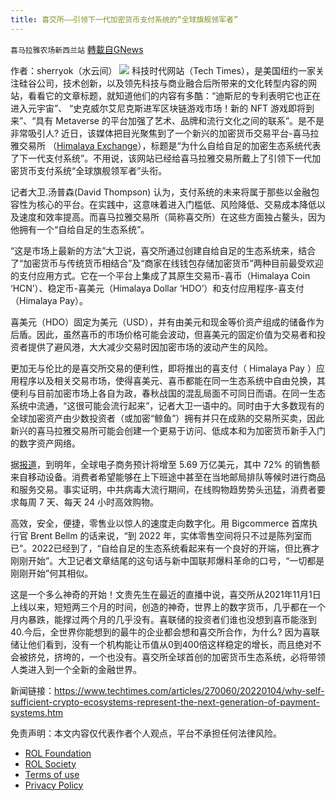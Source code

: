 ```yaml
---
title: 喜交所——引领下一代加密货币支付系统的“全球旗舰领军者”
---
```

`喜马拉雅农场新西兰站` [轉載自GNews](https://gnews.org/zh-hans/1842802/)

作者：sherryok（水云间）
![](https://assets.gnews.org/wp-content/uploads/2022/01/酷翻组1-11.png)
科技时代网站（Tech Times），是美国纽约一家关注硅谷公司，技术创新，以及领先科技与商业融合后所带来的文化转型内容的网站，看看它的文章标题，就知道他们的内容有多酷：“迪斯尼的专利表明它也正在进入元宇宙”、 “史克威尔艾尼克斯进军区块链游戏市场！新的 NFT 游戏即将到来”、“具有 Metaverse 的平台加强了艺术、品牌和流行文化之间的联系”。是不是非常吸引人? 近日，该媒体把目光聚焦到了一个新兴的加密货币交易平台-喜马拉雅交易所 （[Himalaya Exchange](https://translate.google.com/website?sl=en&amp;tl=zh-CN&amp;u=https://himalaya.exchange/himalaya-pay)），标题是“为什么自给自足的加密生态系统代表了下一代支付系统”。不用说，该网站已经给喜马拉雅交易所戴上了引领下一代加密货币支付系统“全球旗舰领军者”头衔。

记者大卫.汤普森(David Thompson) 认为，支付系统的未来将属于那些以金融包容性为核心的平台。在实践中，这意味着进入门槛低、风险降低、交易成本降低以及速度和效率提高。而喜马拉雅交易所（简称喜交所）在这些方面独占鳌头，因为他拥有一个“自给自足的生态系统”。

“这是市场上最新的方法”大卫说，喜交所通过创建自给自足的生态系统来，结合了“加密货币与传统货币相结合”及“商家在线钱包存储加密货币”两种目前最受欢迎的支付应用方式。它在一个平台上集成了其原生交易币-喜币（Himalaya Coin ‘HCN’）、稳定币-喜美元（Himalaya Dollar ‘HDO’）和支付应用程序-喜支付（Himalaya Pay）。

喜美元（HDO）固定为美元（USD），并有由美元和现金等价资产组成的储备作为后盾。因此，虽然喜币的市场价格可能会波动，但喜美元的固定价值为交易者和投资者提供了避风港，大大减少交易时因加密市场的波动产生的风险。

更加无与伦比的是喜交所交易的便利性，即将推出的喜支付（ Himalaya Pay ）应用程序以及相关交易市场，使得喜美元、喜币都能在同一生态系统中自由兑换，其便利与目前加密市场上各自为政，春秋战国的混乱局面不可同日而语。在同一生态系统中流通，“这很可能会流行起来”，记者大卫一语中的。同时由于大多数现有的全球加密资产由少数投资者（或加密“鲸鱼”）拥有并只在成熟的交易所买卖，因此新兴的喜马拉雅交易所可能会创建一个更易于访问、低成本和为加密货币新手入门的数字资产网络。

据[报道](https://translate.google.com/website?sl=en&amp;tl=zh-CN&amp;u=https://www.forbes.com/sites/ilkerkoksal/2019/08/23/the-rise-of-crypto-as-payment-currency/?sh%3D1d459bc626e9)，到明年，全球电子商务预计将增至 5.69 万亿美元，其中 72% 的销售额来自移动设备。消费者希望能够在上下班途中甚至在当地邮局排队等候时进行商品和服务交易。事实证明，中共病毒大流行期间，在线购物趋势势头迅猛，消费者要求每周 7 天、每天 24 小时高效购物。

高效，安全，便捷，零售业以惊人的速度走向数字化。用 Bigcommerce 首席执行官 Brent Bellm 的话来说，“到 2022 年，实体零售空间将只不过是陈列室而已”。2022已经到了，“自给自足的生态系统看起来有一个良好的开端，但比赛才刚刚开始”。大卫记者文章结尾的这句话与新中国联邦爆料革命的口号，“一切都是刚刚开始”何其相似。

这是一个多么神奇的开始！文贵先生在最近的直播中说，喜交所从2021年11月1日上线以来，短短两三个月的时间，创造的神奇，世界上的数字货币，几乎都在一个月内暴跌，能撑过两个月的几乎没有。喜联储的投资者们谁也没想到喜币能涨到40.今后，全世界你能想到的最牛的企业都会想和喜交所合作，为什么? 因为喜联储让他们看到，没有一个机构能让币值从0到400倍这样稳定的增长，而且绝对不会被挤兑，挤垮的，一个也没有。喜交所全球首创的加密货币生态系统，必将带领人类进入到一个全新的金融世界。

新闻链接：https://www.techtimes.com/articles/270060/20220104/why-self-sufficient-crypto-ecosystems-represent-the-next-generation-of-payment-systems.htm



 

免责声明：本文内容仅代表作者个人观点，平台不承担任何法律风险。

- [ROL Foundation](https://rolfoundation.org/)
- [ROL Society](https://rolsociety.org/)
- [Terms of use](https://gnews.org/terms-of-use-3/)
- [Privacy Policy](https://gnews.org/privacy-policy/)

